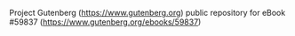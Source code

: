 Project Gutenberg (https://www.gutenberg.org) public repository for
eBook #59837 (https://www.gutenberg.org/ebooks/59837)
